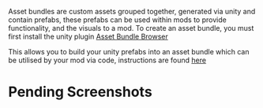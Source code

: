 Asset bundles are custom assets grouped together, generated via unity and contain prefabs, these prefabs can be used within mods to provide functionality, and the visuals to a mod.
To create an asset bundle, you must first install the unity plugin [Asset Bundle Browser](https://github.com/Unity-Technologies/AssetBundles-Browser)

This allows you to build your unity prefabs into an asset bundle which can be utilised by your mod via code, instructions are found [here](https://docs.unity3d.com/Manual/AssetBundles-Browser.html)

# Pending Screenshots
